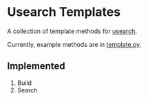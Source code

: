 # Usearch Templates

A collection of template methods for [usearch](https://unum-cloud.github.io/usearch/python/index.html).

Currently, example methods are in [template.py](src/usearch/template.py).

## Implemented

1. Build
2. Search